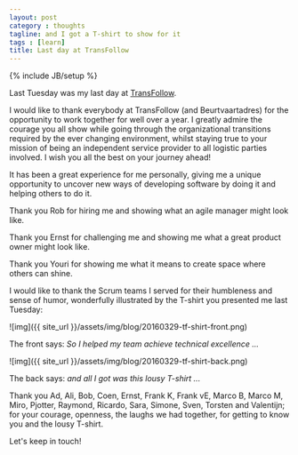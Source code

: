 ```yaml
---
layout: post
category : thoughts
tagline: and I got a T-shirt to show for it
tags : [learn]
title: Last day at TransFollow
---
```


{% include JB/setup %}


Last Tuesday was my last day at [TransFollow].

I would like to thank everybody at TransFollow (and Beurtvaartadres)
for the opportunity to work together for well over a year.
I greatly admire the courage you all show 
while going through the organizational transitions 
required by the ever changing environment,
whilst staying true to your mission of being 
an independent service provider to all logistic parties involved.
I wish you all the best on your journey ahead!

It has been a great experience for me personally,
giving me a unique opportunity to 
uncover new ways of developing software 
by doing it and helping others to do it. 

Thank you Rob for hiring me and showing what an agile manager might look like.

Thank you Ernst for challenging me and showing me what a great product owner might look like.

Thank you Youri for showing me what it means to create space where others can shine.

I would like to thank the Scrum teams I served
for their humbleness and sense of humor,
wonderfully illustrated by the T-shirt you presented me last Tuesday:

![img]({{ site_url }}/assets/img/blog/20160329-tf-shirt-front.png)

The front says: *So I helped my team achieve technical excellence ...*

![img]({{ site_url }}/assets/img/blog/20160329-tf-shirt-back.png)

The back says: *and all I got was this lousy T-shirt ...*

Thank you
Ad, Ali, Bob, Coen, Ernst, Frank K, Frank vE, Marco B, Marco M, 
Miro, Pjotter, Raymond, Ricardo, Sara, Simone, Sven, Torsten
and Valentijn;
for your courage, openness, the laughs we had together, for getting to know you
and the lousy T-shirt.

Let's keep in touch!

  [TransFollow]: http://www.transfollow.org

